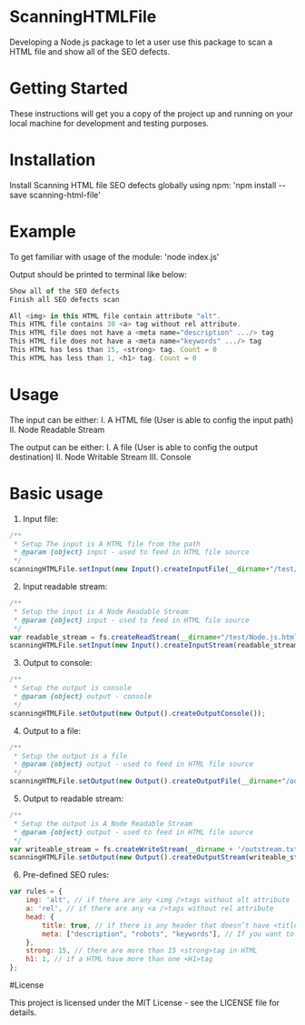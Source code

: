 # ScanningHTMLFile
Developing a Node.js package to let a user use this package to scan a  HTML file and show all of the SEO defects.

# Getting Started
These instructions will get you a copy of the project up and running on your local machine for development and testing purposes.

# Installation
Install Scanning HTML file SEO defects globally using npm:
'npm install --save scanning-html-file'

# Example
To get familiar with usage of the module:
'node index.js'

Output should be printed to terminal like below:
```js
Show all of the SEO defects
Finish all SEO defects scan

All <img> in this HTML file contain attribute "alt".
This HTML file contains 30 <a> tag without rel attribute.
This HTML file does not have a <meta name="description" .../> tag
This HTML file does not have a <meta name="keywords" .../> tag
This HTML has less than 15, <strong> tag. Count = 0
This HTML has less than 1, <h1> tag. Count = 0
```
# Usage
The input can be either:
I. A HTML file (User is able to config the input path)
II. Node Readable Stream

The output can be either:
I. A file (User is able to config the output destination)
II. Node Writable Stream
III. Console

# Basic usage
1. Input file:
```js
/**
 * Setup The input is A HTML file from the path
 * @param {object} input - used to feed in HTML file source
 */
scanningHTMLFile.setInput(new Input().createInputFile(__dirname+"/test/Node.js.html"));
```

2. Input readable stream:
```js
/**
 * Setup the input is A Node Readable Stream
 * @param {object} input - used to feed in HTML file source
 */
var readable_stream = fs.createReadStream(__dirname+"/test/Node.js.html");
scanningHTMLFile.setInput(new Input().createInputStream(readable_stream));
```

3. Output to console:
```js
/**
 * Setup the output is console
 * @param {object} output - console
 */
scanningHTMLFile.setOutput(new Output().createOutputConsole());
```

4. Output to a file:
```js
/**
 * Setup the output is a file
 * @param {object} output - used to feed in HTML file source
 */
scanningHTMLFile.setOutput(new Output().createOutputFile(__dirname+"/output.txt"));
```

5. Output to readable stream:
```js
/**
 * Setup the output is A Node Readable Stream
 * @param {object} output - used to feed in HTML file source
 */
var writeable_stream = fs.createWriteStream(__dirname + '/outstream.txt')
scanningHTMLFile.setOutput(new Output().createOutputStream(writeable_stream));
```

6. Pre-defined SEO rules:
```js
var rules = {
    img: 'alt', // if there are any <img />tags without alt attribute
    a: 'rel', // if there are any <a />tags without rel attribute
    head: {
        title: true, // if there is any header that doesn’t have <title>tag
        meta: ["description", "robots", "keywords"], // If you want to implement additional rule for meta tag, you just need to add a new tag to array.
    },
    strong: 15, // there are more than 15 <strong>tag in HTML
    h1: 1, // if a HTML have more than one <H1>tag
};
```

#License

This project is licensed under the MIT License - see the LICENSE file for details.

